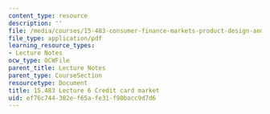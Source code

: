 ```yaml
---
content_type: resource
description: ''
file: /media/courses/15-483-consumer-finance-markets-product-design-and-fintech-spring-2018/ef76c744382ef65afe31f90bacc9d7d6_MIT15_483S18_L06.pdf
file_type: application/pdf
learning_resource_types:
- Lecture Notes
ocw_type: OCWFile
parent_title: Lecture Notes
parent_type: CourseSection
resourcetype: Document
title: 15.483 Lecture 6 Credit card market
uid: ef76c744-382e-f65a-fe31-f90bacc9d7d6
---
```

